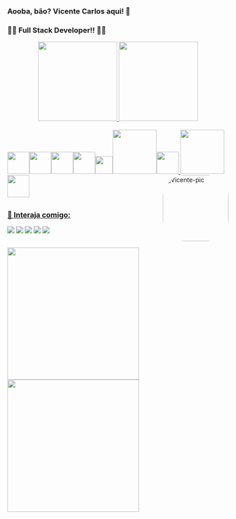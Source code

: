 ### Aooba, bão? Vicente Carlos aqui! 🚀
### 🚨🚨 Full Stack Developer!! 🚨🚨 

<div align="center">
  <a href="https://github.com/vicentecarlos">
  <img height="180em" src="https://github-readme-stats.vercel.app/api?username=vicentecarlos&show_icons=true&theme=maroongold&include_all_commits=true&count_private=true"/>
  <img height="180em" src="https://github-readme-stats.vercel.app/api/top-langs/?username=vicentecarlos&layout=compact&langs_count=7&theme=maroongold"/>
</div>
  
  <div style="display: inline_block"><br>
   <img src="https://media.giphy.com/media/XAxylRMCdpbEWUAvr8/giphy.gif" width="50" /><img src="https://media.giphy.com/media/fsEaZldNC8A1PJ3mwp/giphy.gif" width="50" /><img src="https://media.giphy.com/media/ln7z2eWriiQAllfVcn/giphy.gif" width="50" /><img src="https://media.giphy.com/media/eNAsjO55tPbgaor7ma/giphy.gif" width="50" /><img src="https://media3.giphy.com/media/kdFc8fubgS31b8DsVu/giphy.webp" width="40" /><img src="https://media.giphy.com/media/kH1DBkPNyZPOk0BxrM/giphy.gif" width="100" /><img src="https://media0.giphy.com/media/LMt9638dO8dftAjtco/giphy.gif?cid=ecf05e47fdwca4rl5le3n6kxekr4j6zkr22yuwf0aud4cp9b&rid=giphy.gif&ct=s" width="50" />
    <img src="https://media0.giphy.com/media/EvG0swLUXMRE5QrleR/giphy.gif?cid=ecf05e47tmv4wezdg9cuqefx2x8ngqz616xakku02irn8yjw&rid=giphy.gif&ct=s" width="100" />
    <img src="https://media2.giphy.com/media/EK5nB6wQKKN86j7GWx/giphy.gif?cid=ecf05e477oq3yb4qzt7qn989jcngbqx1w4g9spwqeyk4ol0z&rid=giphy.gif&ct=s" width="50" />
   
   
    
  
  <img align="right" alt="Vicente-pic" height="150" style="border-radius:50px;" src="https://i.gifer.com/origin/4d/4d01b77bbaa8702885051127445cf662_w200.gif">
</div>
  
  ##
  
  ### 💬 Interaja comigo: 
  
  <div>
    <a href="https://www.instagram.com/vicente.carlos04/" target="_blank"><img src="https://img.shields.io/badge/-Instagram-%23E4405F?style=for-the-badge&logo=instagram&logoColor=white" target="_blank"></a>
   <a href="https://discord.gg/pDxbmrzNaJ" target="_blank"><img src="https://img.shields.io/badge/Discord-7289DA?style=for-the-badge&logo=discord&logoColor=white" target="_blank"></a> 
    <a href = "mailto:vicentecarloshehe@gmail.com"><img src="https://img.shields.io/badge/-Gmail-%23333?style=for-the-badge&logo=gmail&logoColor=white" target="_blank"></a>
    <a href="https://www.linkedin.com/in/vicente-carlos-silva-6443941b7/" target="_blank"><img src="https://img.shields.io/badge/-LinkedIn-%230077B5?style=for-the-badge&logo=linkedin&logoColor=white" target="_blank"></a> 
    <img src="https://img.shields.io/badge/Ubuntu-E95420?style=for-the-badge&logo=ubuntu&logoColor=white" target="_blank"> 
  </div>
  
  ##
  
  <div>
    <img src="https://media1.giphy.com/media/5eLDrEaRGHegx2FeF2/giphy.gif?cid=ecf05e478orvntgt9lwfsgr56umgq2f01shvhd51wrfb76jn&rid=giphy.gif&ct=s" width="300"/>
    <img src="https://media1.giphy.com/media/2zeji2UedvZzvIZ45N/giphy.gif?cid=ecf05e478lacgyighhpup45oi1li5rkxnx9ge8xqf86bzkzd&rid=giphy.gif&ct=s" width="300"/>
  </div>
